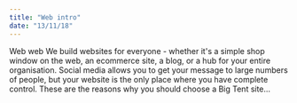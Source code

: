 ```yaml
---
title: "Web intro"
date: "13/11/18"
---
```


Web web We build websites for everyone - whether it's a simple shop window on the web, an ecommerce site, a blog, or a hub for your entire organisation. Social media allows you to get your message to large numbers of people, but your website is the only place where you have complete control. These are the reasons why you should choose a Big Tent site...
